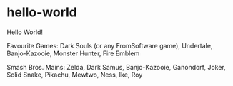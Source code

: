 # hello-world
Hello World!


Favourite Games: Dark Souls (or any FromSoftware game), Undertale, Banjo-Kazooie, Monster Hunter, Fire Emblem

Smash Bros. Mains: Zelda, Dark Samus, Banjo-Kazooie, Ganondorf, Joker, Solid Snake, Pikachu, Mewtwo, Ness, Ike, Roy
